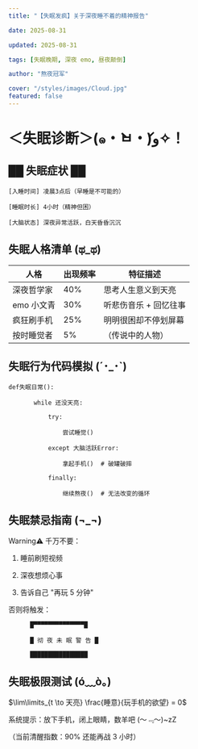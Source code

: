 ```yaml
---
title: "【失眠发疯】关于深夜睡不着的精神报告"

date: 2025-08-31

updated: 2025-08-31

tags: [失眠晚期, 深夜 emo, 昼夜颠倒]

author: "熬夜冠军"

cover: "/styles/images/Cloud.jpg"
featured: false
---
```


# ＜失眠诊断＞(๑・̀ㅂ・́)و✧！

## ██ 失眠症状 ██

```
[入睡时间] 凌晨3点后（早睡是不可能的）

[睡眠时长] 4小时（精神但困）

[大脑状态] 深夜异常活跃，白天昏昏沉沉
```

## 失眠人格清单 (ಥ_ಥ)

| 人格       | 出现频率 | 特征描述              |
| ---------- | -------- | --------------------- |
| 深夜哲学家 | 40%      | 思考人生意义到天亮    |
| emo 小文青 | 30%      | 听悲伤音乐 + 回忆往事 |
| 疯狂刷手机 | 25%      | 明明很困却不停划屏幕  |
| 按时睡觉者 | 5%       | （传说中的人物）      |

## 失眠行为代码模拟 (´･\_･\`)

```
def失眠日常():

       while 还没天亮:

           try:

               尝试睡觉()

           except 大脑活跃Error:

               拿起手机()  # 破罐破摔

           finally:

               继续熬夜()  # 无法改变的循环
```

## 失眠禁忌指南 (¬_¬)

Warning⚠️ 千万不要：

1.  睡前刷短视频

2.  深夜想烦心事

3.  告诉自己 "再玩 5 分钟"

否则将触发：

```
      █▀▀▀▀▀▀▀▀▀▀▀▀▀▀█

      █ 彻 夜 未 眠 警 告 █

      ████████████████
```

## 失眠极限测试 (ó﹏ò｡)

$\lim\limits_{t \to 天亮} \frac{睡意}{玩手机的欲望} = 0$

系统提示：放下手机，闭上眼睛，数羊吧 (～﹃～)\~zZ

（当前清醒指数：90% 还能再战 3 小时）
